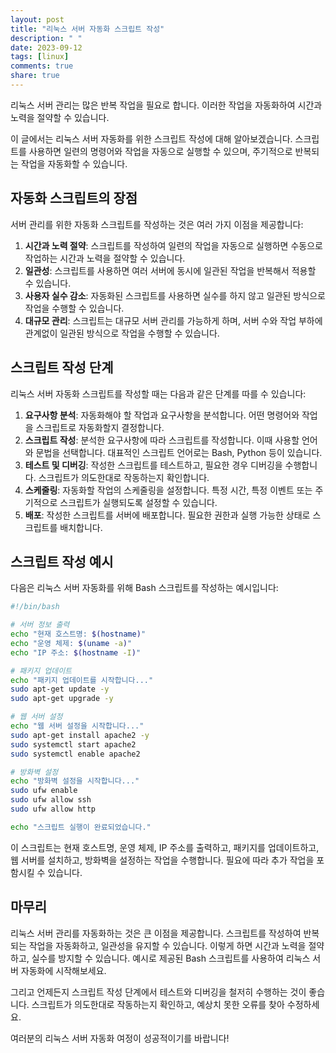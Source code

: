 ```yaml
---
layout: post
title: "리눅스 서버 자동화 스크립트 작성"
description: " "
date: 2023-09-12
tags: [linux]
comments: true
share: true
---
```


리눅스 서버 관리는 많은 반복 작업을 필요로 합니다. 이러한 작업을 자동화하여 시간과 노력을 절약할 수 있습니다. 

이 글에서는 리눅스 서버 자동화를 위한 스크립트 작성에 대해 알아보겠습니다. 스크립트를 사용하면 일련의 명령어와 작업을 자동으로 실행할 수 있으며, 주기적으로 반복되는 작업을 자동화할 수 있습니다. 

## 자동화 스크립트의 장점

서버 관리를 위한 자동화 스크립트를 작성하는 것은 여러 가지 이점을 제공합니다:

1. **시간과 노력 절약**: 스크립트를 작성하여 일련의 작업을 자동으로 실행하면 수동으로 작업하는 시간과 노력을 절약할 수 있습니다. 
2. **일관성**: 스크립트를 사용하면 여러 서버에 동시에 일관된 작업을 반복해서 적용할 수 있습니다.
3. **사용자 실수 감소**: 자동화된 스크립트를 사용하면 실수를 하지 않고 일관된 방식으로 작업을 수행할 수 있습니다.
4. **대규모 관리**: 스크립트는 대규모 서버 관리를 가능하게 하며, 서버 수와 작업 부하에 관계없이 일관된 방식으로 작업을 수행할 수 있습니다.

## 스크립트 작성 단계

리눅스 서버 자동화 스크립트를 작성할 때는 다음과 같은 단계를 따를 수 있습니다:

1. **요구사항 분석**: 자동화해야 할 작업과 요구사항을 분석합니다. 어떤 명령어와 작업을 스크립트로 자동화할지 결정합니다.
2. **스크립트 작성**: 분석한 요구사항에 따라 스크립트를 작성합니다. 이때 사용할 언어와 문법을 선택합니다. 대표적인 스크립트 언어로는 Bash, Python 등이 있습니다.
3. **테스트 및 디버깅**: 작성한 스크립트를 테스트하고, 필요한 경우 디버깅을 수행합니다. 스크립트가 의도한대로 작동하는지 확인합니다.
4. **스케줄링**: 자동화할 작업의 스케줄링을 설정합니다. 특정 시간, 특정 이벤트 또는 주기적으로 스크립트가 실행되도록 설정할 수 있습니다.
5. **배포**: 작성한 스크립트를 서버에 배포합니다. 필요한 권한과 실행 가능한 상태로 스크립트를 배치합니다.

## 스크립트 작성 예시

다음은 리눅스 서버 자동화를 위해 Bash 스크립트를 작성하는 예시입니다:

```bash
#!/bin/bash

# 서버 정보 출력
echo "현재 호스트명: $(hostname)"
echo "운영 체제: $(uname -a)"
echo "IP 주소: $(hostname -I)"

# 패키지 업데이트
echo "패키지 업데이트를 시작합니다..."
sudo apt-get update -y
sudo apt-get upgrade -y

# 웹 서버 설정
echo "웹 서버 설정을 시작합니다..."
sudo apt-get install apache2 -y
sudo systemctl start apache2
sudo systemctl enable apache2

# 방화벽 설정
echo "방화벽 설정을 시작합니다..."
sudo ufw enable
sudo ufw allow ssh
sudo ufw allow http

echo "스크립트 실행이 완료되었습니다."
```

이 스크립트는 현재 호스트명, 운영 체제, IP 주소를 출력하고, 패키지를 업데이트하고, 웹 서버를 설치하고, 방화벽을 설정하는 작업을 수행합니다. 필요에 따라 추가 작업을 포함시킬 수 있습니다.

## 마무리

리눅스 서버 관리를 자동화하는 것은 큰 이점을 제공합니다. 스크립트를 작성하여 반복되는 작업을 자동화하고, 일관성을 유지할 수 있습니다. 이렇게 하면 시간과 노력을 절약하고, 실수를 방지할 수 있습니다. 예시로 제공된 Bash 스크립트를 사용하여 리눅스 서버 자동화에 시작해보세요.

그리고 언제든지 스크립트 작성 단계에서 테스트와 디버깅을 철저히 수행하는 것이 좋습니다. 스크립트가 의도한대로 작동하는지 확인하고, 예상치 못한 오류를 찾아 수정하세요. 

여러분의 리눅스 서버 자동화 여정이 성공적이기를 바랍니다!